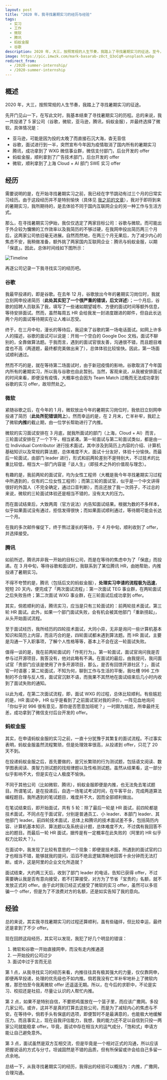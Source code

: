 ```yaml
---
layout: post
title: "2020 年，我寻找暑期实习的经历与经验"
tags:
  - 实习
  - 工作
  - 微软
  - 腾讯
  - 蚂蚁金服
  - 谷歌
description: 2020 年，大三，按照常规的人生节奏，我踏上了寻找暑期实习的征途。至今，我收到了满意的 offer，回首看来，有哪些经历与经验？
image: https://pic.imwzk.com/mark-basarab-z8ct_Q3oCqM-unsplash.webp
redirect_from:
  - /2020-summer-internship/
  - /2020-summer-internship
---
```


## 概述

2020 年，大三，按照常规的人生节奏，我踏上了寻找暑期实习的征途。

先开门见山一下，在写此文时，我基本结束了寻找暑期实习的历程。总的来说，我一共投递了 5 家公司（谷歌，微软，亚马逊，腾讯，蚂蚁金服），并最终选择了微软。具体情况是：

- 亚马逊，可能是因为投的太晚了而直接石沉大海，杳无音信
- 谷歌，面试进行到一半，突然宣布今年因为疫情取消了国内所有的暑期实习
- 腾讯，成功拿到了 WXG 微信事业群，微信支付部门，后台开发的 offer
- 蚂蚁金服，顺利拿到了广告技术部门，后台开发的 offer
- 微软，顺利拿到了上海 Cloud + AI 部门 SWE 实习 offer

## 经历

需要说明的是，在开始寻找暑期实习之前，我已经在字节跳动有过三个月的日常实习经历。由于这段经历并不是特别愉快（具体见 [我之前的文章](/my-internship-at-bytedance/)），我对于即将到来的暑期实习，我所期待的，是去体验不同于国内互联网企业的另一种工作与生活方式。

那么，在寻找暑期实习伊始，我仅仅选定了两家目标公司：谷歌与微软。而可能出于外企较为慵懒的工作效率以及我简历的不够过硬，在我网申投出简历两三个月后，这两家公司依旧毫无进展。自然而然地，在两三个月无果后，为了减少内心的焦虑不安，我稍做准备，额外挑了两家国内互联网企业：腾讯与蚂蚁金服，以期「保底」。因此，总体时间线如下图所示：

![Timeline](https://pic.imwzk.com/2020-summer-internship-timeline.webp)

再逐公司记录一下我寻找实习的经历吧。

### 谷歌

我最早投递的，即是谷歌。在去年 12 月，谷歌放出今年的暑期实习岗位时，我就立刻网申投递简历（**此处其实犯了一个很严重的错误，后文详述**）；一个月后，谷歌的招聘人员联系了我，填写了一些诸如期望城市、方便的面试时间等额外信息，等待安排面试。然而，虽然每周五 HR 会给我发一封进度跟进的邮件，但自此长达两个月的面试等待期实在让人难以忍受。

终于，在三月中旬，漫长的等待后，我迎来了谷歌的第一场电话面试。如网上许多人的描述，谷歌的面试可以说是：开局一个空白的 Google Doc 文档，面试不聊别的，全靠做算法题。于我而言，遇到的面试官很友善，沟通很不错，而且题目难度也不高（两道题，最终都完美做出来了），总体体验比较愉快。因此，第一场面试顺利通过。

然而不巧的是，就在等待第二场面试时，由于新冠疫情的影响，谷歌取消了今年国内所有的暑期实习，所以我与谷歌也自此暂别。当然，客观来说，从我被安排面试的时间来看，即便没有疫情，大概率也会因为 Team Match 过晚而无法成功拿到谷歌的实习 offer，故坦然处之。

### 微软

紧随谷歌之后，在今年的 1 月，微软放出今年的暑期实习岗位时，我依旧立刻网申投递了简历（**此处所犯错误同上**）。然而幸运的是，在 2 月末，亡羊补牢，我赶上了微软**内推**的截止期，由一位学长帮助进行了内推。

微软的实习面试安排在 3 月底，就我所面试的部门（上海，Cloud + AI）而言，三轮面试安排在了一个下午，相当紧凑。第一轮面试与第二轮面试类似，都是由一位 Individual Contributor 进行技术面试，其中涉及到简历上内容的介绍、计算机基础知识以及常规的算法题，总体难度不大，面试十分友好，体验十分愉快。而最后一轮面试，由部门 leader 进行，形式和前两轮差别不是特别大，不过技术的比重比较低，相当大一部门内容是「谈人生」（即技术之外的价值观与理念）。

有趣的是，我前两轮的面试官，均为女性工程师（大概是我今年寻找暑期实习过程中所遇到的，仅有的二位女性工程师）；而第三轮的面试官，似乎是一个中文讲得很好的外国人（不完全确定，通过口音判断），而且还放了我一次鸽子，不过总的来说，微软的三轮面试体验还是相当不错的，没有太大的压力。

而在面试结束后，大致两周（官方说法）内告知面试结果。根据为数的不多样本，似乎如果面试没有通过，拒信发得很快；而如果面试顺利通过，等待期可能会长达一个月。

在我的多次邮件催促下，终于熬过漫长的等待，于 4 月中旬，顺利收到了 offer，并选择接受。

### 腾讯

如前所述，腾讯并非我一开始的目标公司，而是在等待的焦虑中为了「保底」而投递。在 3 月中旬，等待谷歌和面试时，我联系到了某位腾讯 HR，由她帮助，内推投递了暑期实习。

不得不夸赞的是，腾讯（包括后文的蚂蚁金服），**处理实习申请的流程极为迅速**，短短 20 天内，便完成了「两次面试流程」：第一次面试 TEG 事业群，在两轮面试之后失败告终；第二次面试 WXG 事业群，在三轮面试后成功拿到 offer。

其实，倘若顺利的话，腾讯实习，应当是只有三轮面试的：前两轮技术面试，第三轮 HR 面试。此外，如果一个部门面试失败，会有机会被其他部门「重新捞起」，从头开始面试流程。

至于面试经历，我所经历的四轮技术面试，大同小异，无非是询问一些计算机基本知识和简历上内容，而且巧合的是，四轮面试都未遇到算法题。而 HR 面试，主要是沟通一下入职事项，了解个人性格等等，基本上不会在这一轮面试失败。

值得一谈的是，我在前两轮面试的「作死行为」。第一轮面试，面试官询问我是否参与过开源项目，我答没有，他对此略有不满。在面试的最后，由我提问，我问面试官「贵部门应该是使用了许多开源项目，那么，是否有回馈开源社区？」，面试官一时语塞；第二轮面试，不知为何，聊到工作与生活的平衡，我吐槽 996 工作制的不合理与反人性，面试官沉默不语，而我果不其然地在面试结束后几小时内收到了面试失败的通知。

以此为戒，在第二次面试流程，即，面试 WXG 的过程，总体比较顺利。有些尴尬的是，HR 面试中，HR 似乎是看到了之前面试官对我的评价，一阵见血地询问「你似乎对 996 很有意见，那你是否愿意加班呢？」一时颇为尴尬，所幸最终无恙，成功拿到了微信支付后台开发的 offer。

### 蚂蚁金服

其实，在申请蚂蚁金服的实习之前，一直十分犹豫于其繁复的面试流程。不过事实表明，蚂蚁金服虽然流程繁琐，但是处理效率很高，从投递到 offer，只花了 20 天不到。

在投递蚂蚁金服之后，首先要做的，是冗长繁琐的行为测试题，包括语文阅读、数学图表阅读、类智力测试题的找规律题以及性格测试题。虽然从结果看，这一部分似乎影响不大，但是实在让人极度不愉快。

不同于其他公司（比如微软、腾讯），蚂蚁金服即便是内推，也无法免去笔试题目。所谓笔试，是在投递后，自选一场笔试考试时间，在牛客平台，完成两道算法编程题目。我所遇到的笔试题目，难度并不大，因而全部顺利做出。

在笔试结束后，即开始面试，共有 5 轮：除了最后一轮是 HR 面试，前四轮都是技术面试，不同点在于面试官，分别是普通员工、小 leader、本部门 leader、其他部门 leader。前四轮技术面试，总体上和腾讯的技术面试差不多，包括简历内容、计算机基本知识、算法题以及系统设计题，总体难度不大，不过偶有我回答不出的题目。而最后一轮 HR 面试，据传是有一定概率在此失败的（阿里的 HR 似乎权力比较大？）。

在面试中，我发现了比较有意思的一个现象：即便是技术面，所遇到的面试官的口才也相当不错，能够就我的提问，滔滔不绝且逻辑清晰地回答十余分钟而无法打断。或许，这是阿里的企业文化所造就？

面试结束，大约两三天后，收到了部门 leader 的电话，告知已获得 offer，不过需要确认我是否有意向接受，若不打算接受，对方为了节省「宝贵的」名额，就不发放正式的 offer。由于此时我已经正式接受了微软的实习 offer，虽然可以多诳骗一个 offer，但是为了不浪费对方的名额，还是如实告知了我的意向。

## 经验

总的来说，其实我寻找暑期实习的过程还算顺利，虽有些磕绊，但比较幸运，最终还是拿到了不少 offer。

现在回顾这段经历，其实可以发现，我犯了好几个明显的错误：

1. 微软和谷歌一开始直接网申，而没有走内推通道
2. 一开始投的公司过少
3. 面试中过于言而无忌

第 1 点，从我寻找实习的经历来看，内推往往具有极其强大的力量，仅仅靠网申，即便再早投递，处理的优先级也不如内推。倘若我没有亡羊补牢地补上了微软内推，那恐怕至今我离微软 offer 还遥遥无期。所以，在今后的求职中，不论是实习、校招还是社招，尽量让认识的人帮忙内推。

第 2 点，如果不是特别自信，不要把鸡蛋放在一个篮子里，而应该广撒网。多投几家公司。或许，这并不是真的打算去这些公司，而是为了减轻内心的焦虑与不安。在等待中，倘若手头有保底的选项，即便暂时不是最满意的，也能极大地缓解压力。而且事实上，现在自我评估能力，我想，我的能力还不足以自信到只投一两家公司就能稳拿 offer。毕竟，面试中存在相当大的运气成分，「饱和式」申请方能让自己避免意外。

第 3 点，面试虽然是双方互相交流，但是毕竟是一个相对正式的沟通，所以应该把握说话的方式与分寸。坦诚固然是不错的品质，但有所保留或许会给自己多留一点余地。

总结一下，从我寻找暑期实习的经历，我得出的经验可以概括为：内推，广撒网，合理沟通。
